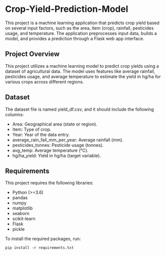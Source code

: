 # Crop-Yield-Prediction-Model
This project is a machine learning application that predicts crop yield based on several input factors, such as the area, item (crop), rainfall, pesticides usage, and temperature. The application preprocesses input data, builds a model, and provides a prediction through a Flask web app interface.
## Project Overview
This project utilizes a machine learning model to predict crop yields using a dataset of agricultural data. The model uses features like average rainfall, pesticides usage, and average temperature to estimate the yield in hg/ha for various crops across different regions.

## Dataset
The dataset file is named yield_df.csv, and it should include the following columns:

- Area: Geographical area (state or region).
- Item: Type of crop.
- Year: Year of the data entry.
- average_rain_fall_mm_per_year: Average rainfall (mm).
- pesticides_tonnes: Pesticide usage (tonnes).
- avg_temp: Average temperature (°C).
- hg/ha_yield: Yield in hg/ha (target variable).

## Requirements
This project requires the following libraries:
- Python (>=3.6)
- pandas
- numpy
- matplotlib
- seaborn
- scikit-learn
- Flask
- pickle

To install the required packages, run:
```
pip install -r requirements.txt
```
